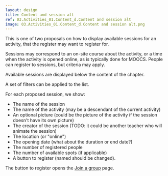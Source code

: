 ```yaml
---
layout: design
title: Content and session alt
ref: 03.Activities_01.Content_d.Content and session alt
image: 03.Activities_01.Content_d.Content and session alt.png
---
```


This is one of two proposals on how to display available sessions for an activity, that the register may want to register for.

Sessions may correspond to an on-site course about the activity, or a time when the activity is opened online, as is typically done for MOOCS. People can register to sessions, but criteria may apply.

Available sessions are displayed below the content of the chapter.

A set of filters can be applied to the list.

For each proposed session, we show:
- The name of the session
- The name of the activity (may be a descendant of the current activity)
- An optional picture (could be the picture of the activity if the session doesn't have its own picture)
- The creator of the session (TODO: it could be another teacher who will animate the session)
- The location (or "online")
- The opening date (what about the duration or end date?)
- The number of registered people
- The number of available spots (if applicable)
- A button to register (named should be changed).

The button to register opens the [Join a group](03.Activities_02.Participation_d.Join-a-group) page.


